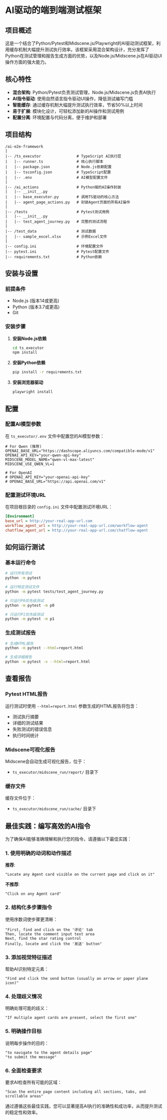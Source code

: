# AI驱动的端到端测试框架

## 项目概述

这是一个结合了Python/Pytest和Midscene.js/Playwright的AI驱动测试框架，利用缓存机制大幅提升测试执行效率。该框架采用混合架构设计，充分发挥了Python在测试管理和报告生成方面的优势，以及Node.js/Midscene.js在AI驱动UI操作方面的强大能力。

## 核心特性

- **混合架构**: Python/Pytest负责测试管理，Node.js/Midscene.js负责AI执行
- **AI指令驱动**: 使用自然语言指令驱动UI操作，降低测试编写门槛
- **智能缓存**: 通过缓存机制大幅提升测试执行效率，节省50%以上时间
- **易于扩展**: 模块化设计，可轻松添加新的AI操作和测试用例
- **配置分离**: 环境配置与代码分离，便于维护和部署

## 项目结构

```
/ai-e2e-framework
|
|-- /ts_executor                # TypeScript AI执行层
|   |-- runner.ts               # 核心执行脚本
|   |-- package.json            # Node.js依赖配置
|   |-- tsconfig.json           # TypeScript配置
|   |-- .env                    # AI模型配置文件
|
|-- /ai_actions                 # Python端的AI操作封装
|   |-- __init__.py
|   |-- base_executor.py        # 调用TS驱动的核心方法
|   |-- agent_page_actions.py   # 封装Agent页面的所有AI操作
|
|-- /tests                      # Pytest测试用例
|   |-- __init__.py
|   |-- test_agent_journey.py   # 完整的测试流程
|
|-- /test_data                  # 测试数据
|   |-- sample_excel.xlsx       # 示例Excel文件
|
|-- config.ini                  # 环境配置文件
|-- pytest.ini                  # Pytest配置文件
|-- requirements.txt            # Python依赖
```

## 安装与设置

### 前提条件

- Node.js (版本14或更高)
- Python (版本3.7或更高)
- Git

### 安装步骤

1. **安装Node.js依赖**
   ```bash
   cd ts_executor
   npm install
   ```

2. **安装Python依赖**
   ```bash
   pip install -r requirements.txt
   ```

3. **安装浏览器驱动**
   ```bash
   playwright install
   ```

## 配置

### 配置AI模型参数

在 `ts_executor/.env` 文件中配置您的AI模型参数：

```env
# For Qwen (推荐)
OPENAI_BASE_URL="https://dashscope.aliyuncs.com/compatible-mode/v1"
OPENAI_API_KEY="your-qwen-api-key"
MIDSCENE_MODEL_NAME="qwen-vl-max-latest"
MIDSCENE_USE_QWEN_VL=1

# For OpenAI
# OPENAI_API_KEY="your-openai-api-key"
# OPENAI_BASE_URL="https://api.openai.com/v1"
```

### 配置测试环境URL

在项目根目录的 `config.ini` 文件中配置测试环境URL：

```ini
[Environment]
base_url = http://your-real-app-url.com
workflow_agent_url = http://your-real-app-url.com/workflow-agent
chatflow_agent_url = http://your-real-app-url.com/chatflow-agent
```

## 如何运行测试

### 基本运行命令

```bash
# 运行所有测试
python -m pytest

# 运行特定测试文件
python -m pytest tests/test_agent_journey.py

# 只运行P0优先级测试
python -m pytest -m p0

# 只运行P1优先级测试
python -m pytest -m p1
```

### 生成测试报告

```bash
# 生成HTML报告
python -m pytest --html=report.html

# 生成详细报告
python -m pytest -v --html=report.html
```

## 查看报告

### Pytest HTML报告

运行测试时使用 `--html=report.html` 参数生成的HTML报告将包含：
- 测试执行摘要
- 详细的测试结果
- 失败测试的错误信息
- 执行时间统计

### Midscene可视化报告

Midscene会自动生成可视化报告，位于：
- `ts_executor/midscene_run/report/` 目录下

### 缓存文件

缓存文件位于：
- `ts_executor/midscene_run/cache/` 目录下

## 最佳实践：编写高效的AI指令

为了确保AI能够准确理解和执行您的指令，请遵循以下最佳实践：

### 1. 使用明确的动词和动作描述

**推荐**:
```
"Locate any Agent card visible on the current page and click on it"
```

**不推荐**:
```
"Click on any Agent card"
```

### 2. 结构化多步骤指令

使用序数词使步骤更清晰：
```
"First, find and click on the '评论' tab
Then, locate the comment input text area
Next, find the star rating control
Finally, locate and click the '发送' button"
```

### 3. 添加视觉特征描述

帮助AI识别特定元素：
```
"Find and click the send button (usually an arrow or paper plane icon)"
```

### 4. 处理歧义情况

明确处理可能的歧义：
```
"If multiple agent cards are present, select the first one"
```

### 5. 明确操作目标

说明每步操作的目的：
```
"to navigate to the agent details page"
"to submit the message"
```

### 6. 全面检查要求

要求AI检查所有可能的区域：
```
"Scan the entire page content including all sections, tabs, and scrollable areas"
```

通过遵循这些最佳实践，您可以显著提高AI执行的准确性和成功率，从而提升测试的稳定性和效率。